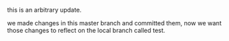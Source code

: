 this is an arbitrary update.

we made changes in this master branch and committed them, now we want those changes to reflect on the local branch called test.
